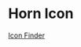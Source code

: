 # Horn Icon
[Icon Finder](https://www.iconfinder.com/icons/3890930/announce_horn_megaphone_news_trumpet_icon)
